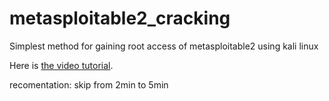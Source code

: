 # metasploitable2_cracking
Simplest method for gaining root access of metasploitable2 using kali linux


Here is [the video tutorial](https://drive.google.com/drive/folders/18GCvus1uJBQhMo3CmhePoEsTb7Jw7Mkc?usp=sharing).

recomentation: skip from 2min to 5min
